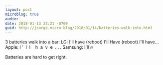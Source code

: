 ```yaml
---
layout: post
microblog: true
audio: 
date: 2018-01-13 22:21 -0700
guid: http://jsorge.micro.blog/2018/01/14/batteries-walk-into.html
---
```

3 batteries walk into a bar:
LG: I'll have (reboot) I'll Have (reboot) I'll have...
Apple: I '  l  l    h  a  v  e  . . . 
Samsung: I'll 🔥

Batteries are hard to get right.
